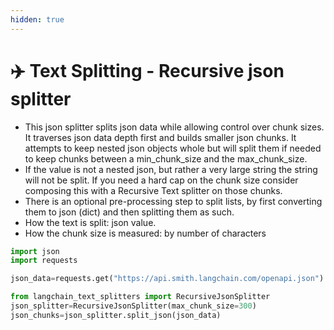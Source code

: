 ```yaml
---
hidden: true
---
```


# ✈️ Text Splitting - Recursive json splitter

* This json splitter splits json data while allowing control over chunk sizes. It traverses json data depth first and builds smaller json chunks. It attempts to keep nested json objects whole but will split them if needed to keep chunks between a min\_chunk\_size and the max\_chunk\_size.
* If the value is not a nested json, but rather a very large string the string will not be split. If you need a hard cap on the chunk size consider composing this with a Recursive Text splitter on those chunks.
* There is an optional pre-processing step to split lists, by first converting them to json (dict) and then splitting them as such.
* How the text is split: json value.
* How the chunk size is measured: by number of characters

```python
import json
import requests

json_data=requests.get("https://api.smith.langchain.com/openapi.json").json()

from langchain_text_splitters import RecursiveJsonSplitter
json_splitter=RecursiveJsonSplitter(max_chunk_size=300)
json_chunks=json_splitter.split_json(json_data)


```

